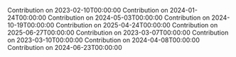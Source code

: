 Contribution on 2023-02-10T00:00:00
Contribution on 2024-01-24T00:00:00
Contribution on 2024-05-03T00:00:00
Contribution on 2024-10-19T00:00:00
Contribution on 2025-04-24T00:00:00
Contribution on 2025-06-27T00:00:00
Contribution on 2023-03-07T00:00:00
Contribution on 2023-03-10T00:00:00
Contribution on 2024-04-08T00:00:00
Contribution on 2024-06-23T00:00:00
